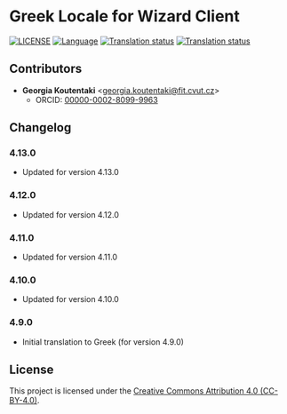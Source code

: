 # Greek Locale for Wizard Client

[![LICENSE](https://img.shields.io/github/license/ds-wizard/wizard-client-locales)](LICENSE)
[![Language](https://img.shields.io/badge/ISO%20639--1-el-blue)](https://en.wikipedia.org/wiki/Greek_language)
[![Translation status](https://img.shields.io/badge/translated-100%25-brightgreen)](https://localize.ds-wizard.org/engage/wizard-client/el/)
[![Translation status](https://localize.ds-wizard.org/widgets/wizard-client/el/wizard-client-4-13-0/svg-badge.svg)](https://localize.ds-wizard.org/engage/wizard-client/el/)

## Contributors

* **Georgia Koutentaki** <[georgia.koutentaki@fit.cvut.cz](mailto:georgia.koutentaki@fit.cvut.cz)>
  * ORCID: [00000-0002-8099-9963](https://orcid.org/0000-0002-8099-9963)

## Changelog

### 4.13.0

* Updated for version 4.13.0

### 4.12.0

* Updated for version 4.12.0

### 4.11.0

* Updated for version 4.11.0

### 4.10.0

* Updated for version 4.10.0

### 4.9.0

* Initial translation to Greek (for version 4.9.0)


## License

This project is licensed under the [Creative Commons Attribution 4.0 (CC-BY-4.0)](https://creativecommons.org/licenses/by/4.0/).
